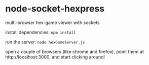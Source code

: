 # node-socket-hexpress
multi-browser hex-game viewer with sockets

install dependencies:   `npm install`

run the server:  `node hexGameServer.js`

open a couple of browsers (like chrome and firefox), point them at http://localhost:3000, and start clicking around!

